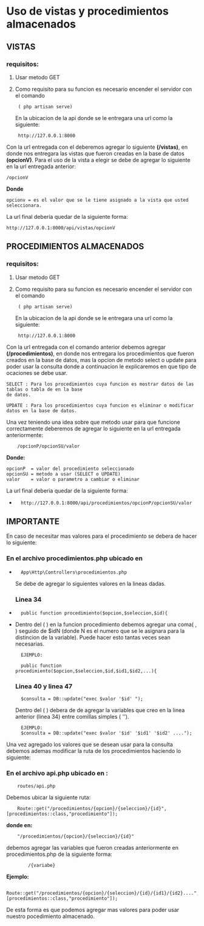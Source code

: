# Uso de vistas y procedimientos almacenados 

## VISTAS


### **requisitos:**

1. Usar metodo GET

2. Como requisito para su funcion es necesario encender el servidor con el comando 
        
        ( php artisan serve) 


   En la ubicacion de la api donde  se le entregara una url como la siguiente:  

                                                                                                                                                  
        http://127.0.0.1:8000

Con la url entregada con el deberemos agregar lo siguiente **(/vistas)**, en donde nos entregara las vistas que fueron creadas en la base de datos **(opcionV)**.
Para el uso de la vista a elegir se debe de agregar lo siguiente en la url entregada anterior:
                    
    /opcionV

**Donde**

    opcionv = es el valor que se le tiene asignado a la vista que usted seleccionara. 
La url final deberia quedar de la siguiente forma:

    http://127.0.0.1:8000/api/vistas/opcionV



## PROCEDIMIENTOS ALMACENADOS

### **requisitos:**

1. Usar metodo GET

2. Como requisito para su funcion es necesario encender el servidor con el comando 
        
        ( php artisan serve) 


   En la ubicacion de la api donde  se le entregara una url como la siguiente:  

                                                                                                                                                  
        http://127.0.0.1:8000



Con la url entregada con el comando anterior debemos agregar **(/procedimientos)**, en donde nos entregara los procedimientos que fueron creados en la base de datos, mas la opcion de metodo select o update para poder usar la consulta donde a continuacion le explicaremos en que tipo de ocaciones se debe usar.

    SELECT : Para los procedimientos cuya funcion es mostrar datos de las tablas o tabla de en la base 
    de datos.

    UPDATE : Para los procedimientos cuya funcion es eliminar o modificar datos en la base de datos.


Una vez teniendo una idea sobre que metodo usar para que funcione correctamente deberemos de agregar lo siguiente en la url entregada anteriormente:


        /opcionP/opcionSU/valor

**Donde:**

    opcionP  = valor del procedimiento seleccionado
    opcionSU = metodo a usar (SELECT o UPDATE)
    valor    = valor o parametro a cambiar o eliminar

La url final deberia quedar de la siguiente forma:

-
        http://127.0.0.1:8000/api/procedimientos/opcionP/opcionSU/valor 

## IMPORTANTE
En caso de necesitar mas valores para el procedimiento se debera de hacer lo siguiente:

### En el archivo procedimientos.php ubicado en 

-
        App\Http\Controllers\procedimientos.php 

    Se debe de agregar lo siguientes valores en la lineas dadas.

    ### Linea 34  
-
        public function procedimiento($opcion,$seleccion,$id){
-
    Dentro del ( ) en la funcion procedimiento debemos agregar una coma( , ) seguido de $idN (donde N es el numero que se le asignara para la distincion de la variable). 
         Puede hacer esto tantas veces sean necesarias.

        EJEMPLO:

        public function procedimiento($opcion,$seleccion,$id,$id1,$id2,...){


    ### Linea 40 y linea 47
        $consulta = DB::update("exec $valor '$id' ");


    Dentro del ( ) debera de de agregar la variables que creo en la linea anterior (linea 34) entre comillas simples ( '').

        EJEMPLO:  
        $consulta = DB::update("exec $valor '$id' '$id1' '$id2' ....");

Una vez agregado los valores que se desean usar para la consulta debemos ademas modificar la ruta de los procedimientos haciendo lo siguiente:

### En el archivo api.php ubicado en : 
            
        routes/api.php  
            


Debemos ubicar la siguiente ruta:

        Route::get("/procedimientos/{opcion}/{seleccion}/{id}",[procedimientos::class,"procedimiento"]);


**donde en:**

        "/procedimientos/{opcion}/{seleccion}/{id}" 
            
       
debemos agregar las variables que fueron creadas anteriormente en procedimientos.php de la siguiente forma:  

            /{variabe}

**Ejemplo:**

        Route::get("/procedimientos/{opcion}/{seleccion}/{id}/{id1}/{id2}....",[procedimientos::class,"procedimiento"]);


De esta forma es que podemos agregar mas valores para poder usar nuestro pocedimiento almacenado.